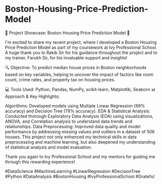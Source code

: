 # Boston-Housing-Price-Prediction-Model
🌟 Project Showcase: Boston Housing Price Prediction Model 🌟

I'm excited to share my recent project, where I developed a Boston Housing Price Prediction Model as part of my coursework at Ivy Professional School. A huge thank you to Rakib Sir for his guidance throughout the project and to my trainer, Farukh Sir, for his invaluable support and insights!

🔍 Objective: To predict median house prices in Boston neighborhoods based on key variables, helping to uncover the impact of factors like room count, crime rates, and property tax on housing prices.

💻 Tools Used: Python, Pandas, NumPy, scikit-learn, Matplotlib, Seaborn
📊 Approach & Key Highlights:

Algorithms: Developed models using Multiple Linear Regression (69% accuracy) and Decision Tree (79% accuracy).
EDA & Statistical Analysis: Conducted thorough Exploratory Data Analysis (EDA) using visualizations, ANOVA, and Correlation analysis to understand data trends and relationships.
Data Preprocessing: Improved data quality and model performance by addressing missing values and outliers in a dataset of 506 houses.
This project not only enhanced my technical skills in data preprocessing and machine learning, but also deepened my understanding of statistical analysis and model evaluation.

Thank you again to Ivy Professional School and my mentors for guiding me through this rewarding experience!

#DataScience #MachineLearning #LinearRegression #DecisionTree #Python #DataAnalysis #BostonHousing #IvyProfessionalSchool #Grateful

